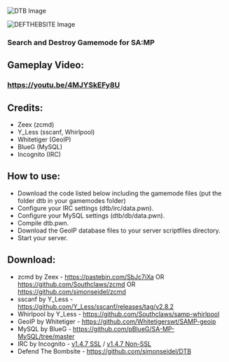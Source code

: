 ![DTB Image](http://i.imgur.com/68IOvvr.png)

![DEFTHEBSITE Image](http://i.imgur.com/Kn4ztNS.png)
### Search and Destroy Gamemode for SA:MP

## Gameplay Video:
### https://youtu.be/4MJYSkEFy8U

## Credits:
* Zeex (zcmd) 
* Y_Less (sscanf, Whirlpool) 
* Whitetiger (GeoIP) 
* BlueG (MySQL) 
* Incognito (IRC) 

## How to use:
* Download the code listed below including the gamemode files (put the folder dtb in your gamemodes folder)
* Configure your IRC settings (dtb/irc/data.pwn).
* Configure your MySQL settings (dtb/db/data.pwn).
* Compile dtb.pwn.
* Download the GeoIP database files to your server scriptfiles directory.
* Start your server.

## Download:
* zcmd by Zeex - https://pastebin.com/SbJc7iXa OR https://github.com/Southclaws/zcmd OR https://github.com/simonseidel/zcmd
* sscanf by Y_Less - https://github.com/Y_Less/sscanf/releases/tag/v2.8.2
* Whirlpool by Y_Less - https://github.com/Southclaws/samp-whirlpool
* GeoIP by Whitetiger - https://github.com/Whitetigerswt/SAMP-geoip
* MySQL by BlueG - https://github.com/pBlueG/SA-MP-MySQL/tree/master
* IRC by Incognito - [v1.4.7 SSL](https://github.com/samp-incognito/samp-irc-plugin/releases/tag/v1.4.7-ssl) / [v1.4.7 Non-SSL](https://github.com/samp-incognito/samp-irc-plugin/releases/tag/v1.4.7-non-ssl)
* Defend The Bombsite - https://github.com/simonseidel/DTB
